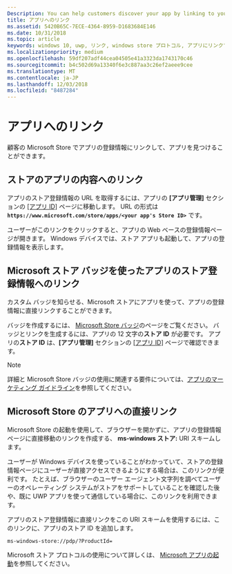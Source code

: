 ```yaml
---
Description: You can help customers discover your app by linking to your app's listing in the Microsoft Store.
title: アプリへのリンク
ms.assetid: 5420B65C-7ECE-4364-8959-D1683684E146
ms.date: 10/31/2018
ms.topic: article
keywords: windows 10, uwp, リンク, windows store プロトコル, アプリにリンクする, アプリへのリンク
ms.localizationpriority: medium
ms.openlocfilehash: 59df207adf44cea04505e41a3323da1743170c46
ms.sourcegitcommit: b4c502d69a13340f6e3c887aa3c26ef2aeee9cee
ms.translationtype: MT
ms.contentlocale: ja-JP
ms.lasthandoff: 12/03/2018
ms.locfileid: "8487284"
---
```

# <a name="link-to-your-app"></a>アプリへのリンク


顧客の Microsoft Store でアプリの登録情報にリンクして、アプリを見つけることができます。

## <a name="getting-the-link-to-your-apps-store-listing"></a>ストアのアプリの内容へのリンク

アプリのストア登録情報の URL を取得するには、アプリの **[アプリ管理]** セクションの [[アプリ ID]](view-app-identity-details.md) ページに移動します。 URL の形式は **`https://www.microsoft.com/store/apps/<your app's Store ID>`** です。

ユーザーがこのリンクをクリックすると、アプリの Web ベースの登録情報ページが開きます。 Windows デバイスでは、ストア アプリも起動して、アプリの登録情報を表示します。


## <a name="linking-to-your-apps-store-listing-with-the-microsoft-store-badge"></a>Microsoft ストア バッジを使ったアプリのストア登録情報へのリンク

カスタム バッジを知らせる、Microsoft ストアにアプリを使って、アプリの登録情報に直接リンクすることができます。

バッジを作成するには、 [Microsoft Store バッジ](http://go.microsoft.com/fwlink/p/?LinkID=534236)のページをご覧ください。 バッジとリンクを生成するには、アプリの 12 文字の**ストア ID** が必要です。 アプリの**ストア ID** は、**[アプリ管理]** セクションの [[アプリ ID]](view-app-identity-details.md) ページで確認できます。

> [!NOTE]
> 詳細と Microsoft Store バッジの使用に関連する要件については、[アプリのマーケティング ガイドライン](app-marketing-guidelines.md)を参照してください。


## <a name="linking-directly-to-your-app-in-the-microsoft-store"></a>Microsoft Store のアプリへの直接リンク

Microsoft Store の起動を使用して、ブラウザーを開かずに、アプリの登録情報ページに直接移動のリンクを作成する、 **ms-windows ストア:** URI スキームします。

ユーザーが Windows デバイスを使っていることがわかっていて、ストアの登録情報ページにユーザーが直接アクセスできるようにする場合は、このリンクが便利です。 たとえば、ブラウザーのユーザー エージェント文字列を調べてユーザーのオペレーティング システムがストアをサポートしていることを確認した後や、既に UWP アプリを使って通信している場合に、このリンクを利用できます。

アプリのストア登録情報に直接リンクをこの URI スキームを使用するには、このリンクに、アプリのストア ID を追加します。

`ms-windows-store://pdp/?ProductId=`

Microsoft ストア プロトコルの使用について詳しくは、 [Microsoft アプリの起動](../launch-resume/launch-store-app.md)を参照してください。

 

 




